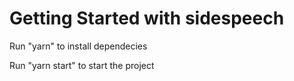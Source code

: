 # Getting Started with sidespeech


Run "yarn" to install dependecies

Run "yarn start" to start the project
